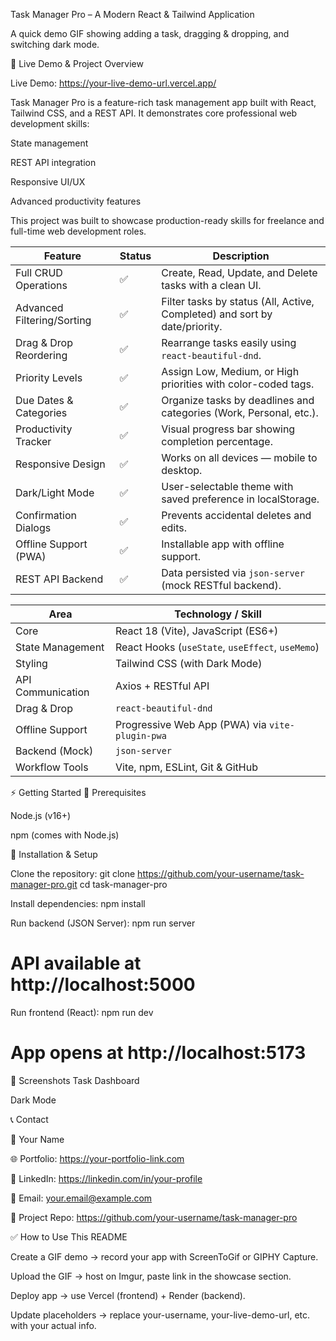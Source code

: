 Task Manager Pro – A Modern React & Tailwind Application


A quick demo GIF showing adding a task, dragging & dropping, and switching dark mode.

🚀 Live Demo & Project Overview

Live Demo: https://your-live-demo-url.vercel.app/

Task Manager Pro is a feature-rich task management app built with React, Tailwind CSS, and a REST API. It demonstrates core professional web development skills:

State management

REST API integration

Responsive UI/UX

Advanced productivity features

This project was built to showcase production-ready skills for freelance and full-time web development roles.


| Feature                    | Status | Description                                                                |
| -------------------------- | ------ | -------------------------------------------------------------------------- |
| Full CRUD Operations       | ✅      | Create, Read, Update, and Delete tasks with a clean UI.                    |
| Advanced Filtering/Sorting | ✅      | Filter tasks by status (All, Active, Completed) and sort by date/priority. |
| Drag & Drop Reordering     | ✅      | Rearrange tasks easily using `react-beautiful-dnd`.                        |
| Priority Levels            | ✅      | Assign Low, Medium, or High priorities with color-coded tags.              |
| Due Dates & Categories     | ✅      | Organize tasks by deadlines and categories (Work, Personal, etc.).         |
| Productivity Tracker       | ✅      | Visual progress bar showing completion percentage.                         |
| Responsive Design          | ✅      | Works on all devices — mobile to desktop.                                  |
| Dark/Light Mode            | ✅      | User-selectable theme with saved preference in localStorage.               |
| Confirmation Dialogs       | ✅      | Prevents accidental deletes and edits.                                     |
| Offline Support (PWA)      | ✅      | Installable app with offline support.                                      |
| REST API Backend           | ✅      | Data persisted via `json-server` (mock RESTful backend).                   |


| Area              | Technology / Skill                               |
| ----------------- | ------------------------------------------------ |
| Core              | React 18 (Vite), JavaScript (ES6+)               |
| State Management  | React Hooks (`useState`, `useEffect`, `useMemo`) |
| Styling           | Tailwind CSS (with Dark Mode)                    |
| API Communication | Axios + RESTful API                              |
| Drag & Drop       | `react-beautiful-dnd`                            |
| Offline Support   | Progressive Web App (PWA) via `vite-plugin-pwa`  |
| Backend (Mock)    | `json-server`                                    |
| Workflow Tools    | Vite, npm, ESLint, Git & GitHub                  |


⚡ Getting Started
📌 Prerequisites

Node.js (v16+)

npm (comes with Node.js)

📌 Installation & Setup

Clone the repository:
git clone https://github.com/your-username/task-manager-pro.git
cd task-manager-pro

Install dependencies:
npm install

Run backend (JSON Server):
npm run server
# API available at http://localhost:5000

Run frontend (React):
npm run dev
# App opens at http://localhost:5173

📸 Screenshots
Task Dashboard

Dark Mode

📞 Contact

👤 Your Name

🌐 Portfolio: https://your-portfolio-link.com

💼 LinkedIn: https://linkedin.com/in/your-profile

📧 Email: your.email@example.com

📂 Project Repo: https://github.com/your-username/task-manager-pro 

✅ How to Use This README

Create a GIF demo → record your app with ScreenToGif or GIPHY Capture.

Upload the GIF → host on Imgur, paste link in the showcase section.

Deploy app → use Vercel (frontend) + Render (backend).

Update placeholders → replace your-username, your-live-demo-url, etc. with your actual info.
